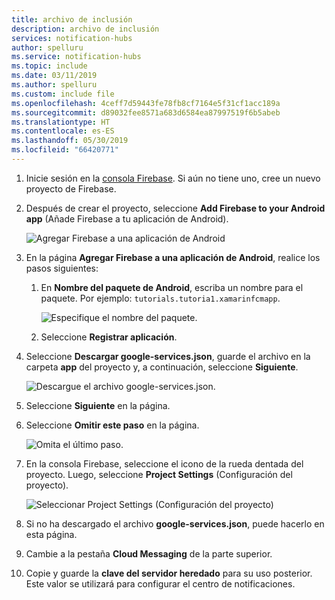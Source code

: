 ```yaml
---
title: archivo de inclusión
description: archivo de inclusión
services: notification-hubs
author: spelluru
ms.service: notification-hubs
ms.topic: include
ms.date: 03/11/2019
ms.author: spelluru
ms.custom: include file
ms.openlocfilehash: 4ceff7d59443fe78fb8cf7164e5f31cf1acc189a
ms.sourcegitcommit: d89032fee8571a683d6584ea87997519f6b5abeb
ms.translationtype: HT
ms.contentlocale: es-ES
ms.lasthandoff: 05/30/2019
ms.locfileid: "66420771"
---
```

1. Inicie sesión en la [consola Firebase](https://firebase.google.com/console/). Si aún no tiene uno, cree un nuevo proyecto de Firebase.
2. Después de crear el proyecto, seleccione **Add Firebase to your Android app** (Añade Firebase a tu aplicación de Android). 

    ![Agregar Firebase a una aplicación de Android](./media/notification-hubs-enable-firebase-cloud-messaging/notification-hubs-add-firebase-to-android-app.png)
3. En la página **Agregar Firebase a una aplicación de Android**, realice los pasos siguientes: 
    1. En **Nombre del paquete de Android**, escriba un nombre para el paquete. Por ejemplo: `tutorials.tutoria1.xamarinfcmapp`. 

        ![Especifique el nombre del paquete.](./media/notification-hubs-enable-firebase-cloud-messaging/specify-package-name-fcm-settings.png)
    2. Seleccione **Registrar aplicación**. 
4. Seleccione **Descargar google-services.json**, guarde el archivo en la carpeta **app** del proyecto y, a continuación, seleccione **Siguiente**. 

    ![Descargue el archivo google-services.json.](./media/notification-hubs-enable-firebase-cloud-messaging/download-google-service-button.png)
6. Seleccione **Siguiente** en la página. 
7. Seleccione **Omitir este paso** en la página. 

    ![Omita el último paso.](./media/notification-hubs-enable-firebase-cloud-messaging/skip-this-step.png)
8. En la consola Firebase, seleccione el icono de la rueda dentada del proyecto. Luego, seleccione **Project Settings** (Configuración del proyecto).

    ![Seleccionar Project Settings (Configuración del proyecto)](./media/notification-hubs-enable-firebase-cloud-messaging/notification-hubs-firebase-console-project-settings.png)
4. Si no ha descargado el archivo **google-services.json**, puede hacerlo en esta página. 
5. Cambie a la pestaña **Cloud Messaging** de la parte superior. 
6. Copie y guarde la **clave del servidor heredado** para su uso posterior. Este valor se utilizará para configurar el centro de notificaciones.
